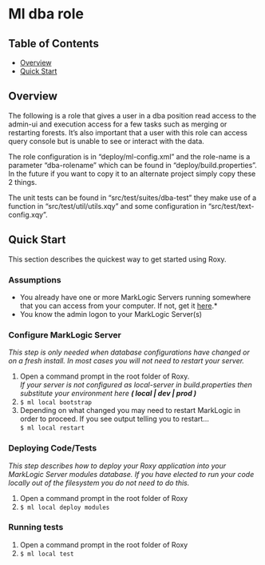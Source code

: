 # Ml dba role

## Table of Contents
 - [Overview](#overview)
 - [Quick Start](#quick-start)

## Overview
The following is a role that gives a user in a dba position read access to the admin-ui and execution access for a few tasks such as merging or restarting forests. It’s also important that a user with this role can access query console but is unable to see or interact with the data.

The role configuration is in “deploy/ml-config.xml” and the role-name is a parameter “dba-rolename” which can be found in “deploy/build.properties”. In the future if you want to copy it to an alternate project simply copy these 2 things.

The unit tests can be found in “src/test/suites/dba-test” they make use of a function in “src/test/util/utils.xqy” and some configuration in “src/test/text-config.xqy”.



## Quick Start
This section describes the quickest way to get started using Roxy.

### Assumptions
* You already have one or more MarkLogic Servers running somewhere that you can access from your computer. If not, get it [here](http://developer.marklogic.com/products).*
* You know the admin logon to your MarkLogic Server(s)


### Configure MarkLogic Server
*This step is only needed when database configurations have changed or on a fresh install. In most cases you will not need to restart your server.*

1. Open a command prompt in the root folder of Roxy.  
  *If your server is not configured as local-server in build.properties then substitute your environment here __( local | dev | prod )__*
2. `$ ml local bootstrap`
3. Depending on what changed you may need to restart MarkLogic in order to proceed. If you see output telling you to restart...  
  `$ ml local restart`

### Deploying Code/Tests
*This step describes how to deploy your Roxy application into your MarkLogic Server modules database. If you have elected to run your code locally out of the filesystem you do not need to do this.*

1. Open a command prompt in the root folder of Roxy
2. `$ ml local deploy modules`

### Running tests

1. Open a command prompt in the root folder of Roxy
2. `$ ml local test`